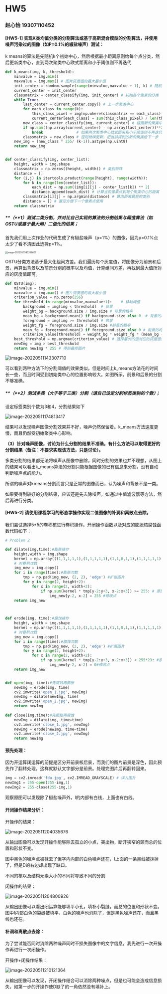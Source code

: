 # HW5

### 赵心怡 19307110452

#### **[HW5-1]** 实现K类均值分类的分割算法或基于高斯混合模型的分割算法，并使用噪声污染过的图像（如P=0.1%的椒盐噪声）测试：

k means的算法是先随机k个初始中心，然后根据最小距离原则给每个点分类，然后更新类中心，直到两次聚类中心欧式距离和小于阈值则不再迭代

```python
def k_means(img, k, threshold):
    minvalue = img.min()
    maxvalue = img.max() # 图片灰度值的最大最小值
    init_center = random.sample(range(minvalue,maxvalue + 1), k) # 随机生成k个初始中心
    current_center = init_center
    classmatrix = center_classify(img, init_center) # 初始各个像素的分类
    while True:
        last_center = current_center.copy() # 上一步聚类中心
        for each_class in range(k):
            this_class_pixel = img[np.where(classmatrix == each_class)] # 对每一类找到对应的像素点
            current_center[each_class] = sum(this_class_pixel) / len(this_class_pixel) # 算平均值更新新的聚类中心
        new_class = center_classify(img, current_center) # 根据新的聚类中心得到每个像素点新的类别
        if np.sum((np.array(current_center) - np.array(last_center))**2) <= threshold**2:
            break               # 如果两次聚类中心欧式距离和小于阈值则不再迭代
        classmatrix = new_class # 否则继续更新，把当前得到的新的聚类给下一步
    new_img = (new_class * 255/ (k-1)).astype(np.uint8)
    return new_img


def center_classify(img, center_list):
    height, width = img.shape
    classmatrix = np.zeros((height, width)) # 类别矩阵
    distance = []
    for (i,j) in itertools.product(range(height), range(width)):
        for k in range(len(center_list)):
            each_dist = np.sum((img[i][j] - center_list[k]) ** 2)
            distance.append(each_dist) # 计算当前像素点到每个聚类中心的距离
        classmatrix[i][j] = np.argmin(distance) # 算出距离最短的类别
        distance = [] # 置空方便下一个像素点使用
    return classmatrix
```



##### **（**1）测试二类分割，并对比自己实现的算法的分割结果与阈值算法（如OSTU或基于最大熵）二值化的结果；

首先我们用上次作业的代码生成了有椒盐噪声（p=1%）的图像，因为p=0.1%点太少了看不清因此选择p=1%。

<img src="C:\Users\13374\AppData\Roaming\Typora\typora-user-images\image-20220511143338607.png" alt="image-20220511143338607" style="zoom:50%;" />

OSTU分类方法基于最大化组间方差。我们遍历每个灰度值，将图像分为前景和后景，再算出背景以及前景分别的概率以及均值，计算组间方差，再找到最大值所对应的灰度值即可。

```python
def OSTU(img):
    minvalue = img.min()
    maxvalue = img.max() # 图片灰度值的最大最小值
    criterion_value = np.zeros(256)
    for threshold in range(minvalue,maxvalue+1):    # 移动阈值
        background = img[img < threshold]  # 背景
        weight_bg = background.size / img.size # 背景的概率
        mean_bg = background.mean() if background.size else 0  # 背景的均值
        foreground = img[img >= threshold] # 前景
        weight_fg = foreground.size / img.size #前景的概率
        mean_fg = foreground.mean() if foreground.size else 0 # 前景的均值
        criterion_value[threshold] = weight_bg * weight_fg * (mean_bg - mean_fg) ** 2   # 组间方差
    best_threshold = np.argmax(criterion_value) # 选择最大的值对应的灰度值作为最终阈值
    newImg = img > best_threshold
    return newImg * 255 # 得到最终图片
```

![image-20220511143307710](C:\Users\13374\AppData\Roaming\Typora\typora-user-images\image-20220511143307710.png)

可以看到两种方法下的分割阈值的效果类似。但是时间上k_means方法花的时间长一些，而且时间受到初始类中心的位置影响较大。如图所示，前景和后景的分割不够准确。



##### **（**2）测试多类（大于等于三类）分割（请自己设定分割标签类别的个数）；

设定标签类别个数为3和4，分割结果如下

![image-20220511174813417](C:\Users\13374\AppData\Roaming\Typora\typora-user-images\image-20220511174813417.png)

结果可以发现噪声图像分割效果并不好，噪声仍然保留着。k_means方法速度更慢，而且仍然受初始聚类中心影响。

**（3）针对噪声图像，讨论为什么分割的结果不准确，有什么方法可以取得更好的分割结果（备注：不要求实现该方法，只是讨论）。**

多类分割的结果都无法将噪声从图像中删除，同时分割的效果也并不理想，从图上的结果可以看出k_means算法的分割只能根据图像的已有信息来分割，没有自动判断噪声点的能力。

所谓的噪声对kmeans分割而言只是正常的图像而已，认为噪声和背景不是一类。

如果要得到较好的分割结果，应该还是先去除噪声，如通过中值滤波器等方法，然后再进行分类。



#### **[HW5-2]** 请使用课程学习的形态学操作实现二值图像的补洞和离散点去除。

我们尝试选择5*5的卷积核进行卷积操作。开闭操作函数以及对应的膨胀核腐蚀函数代码如下：

```python
# Problem 2

def dilate(img,time):#膨胀操作
    height,width = img.shape
    kernel = np.array(((1,1,1,1,1),(1,1,1,1,1),(1,1,0,1,1),(1,1,1,1,1),(1,1,1,1,1)))#选择核
    # 对卷积次数
    img_new = img.copy()
    for i in range(time):#膨胀次数
        tmp = np.pad(img_new, (2, 2), 'edge') #扩张图片
        for y in range(2, height+2):
            for x in range(2, width+2):
                if np.sum(kernel * tmp[y-2:y+3, x-2:x+3]) >= 255: # 原图片5*5范围内有无白色块，该像素点就是白的
                    img_new[y-2, x-2] = 255 #修改点
    return img_new
    


def erode(img, time):#腐蚀操作
    height, width = img.shape
    kernel = np.array(((1,1,1,1,1),(1,1,1,1,1),(1,1,0,1,1),(1,1,1,1,1),(1,1,1,1,1)))#卷积核
    # 对卷积次数
    img_new = img.copy()
    for i in range(time):#腐蚀次数
        tmp = np.pad(img_new, (2, 2), 'edge') #扩展图片
        for y in range(2, height+2):
            for x in range(2, width+2):
                if np.sum(kernel * tmp[y-2:y+3, x-2:x+3]) < 255*23: #原图5*5范围有无黑色块，该像素点就是黑的
                    img_new[y-2, x-2] = 0#修改点
    return img_new


def open(img, time):#先腐蚀再膨胀
    newImg = erode(img, time)
    cv2.imwrite('open_1.jpg', newImg)
    newImg = dilate(newImg, time)
    cv2.imwrite('open_2.jpg', newImg)
    return newImg
 
def close(img,time):#先膨胀再腐蚀
    newImg = dilate(img, time=time)
    cv2.imwrite('close_1.jpg', newImg)
    newImg = erode(newImg, time=time)
    cv2.imwrite('close_2.jpg', newImg)
    return newImg

```

#### 预先处理：

因为开运算闭运算的前提是区分开前景核后景，而我们的图片前景是深色，因此预先作了翻转处理，这样就默认文字部分是前景。处理完图片后再翻转回来。

```python
img = cv2.imread('fdu.jpg', cv2.IMREAD_GRAYSCALE) # 读入图片
newImg1 = 255-open(255-img,1)
newImg2 = 255-close(255-img,1)
```

观察原图可以发现除了椒盐噪声外，I的内部有白线，上面也有白线。

#### 开闭操作结果分析：

开操作的结果：

![image-20220511204035676](C:\Users\13374\AppData\Roaming\Typora\typora-user-images\image-20220511204035676.png)

从输出图像可以发现开操作能够除去孤立的小点，突出物，断开狭窄的颈而总的位置和形状不变。

图中黑色的噪声点被抹去了但字内内部的白色噪声还在，I上面的一条黑线被抹掉了，但是D的右边却出现了缺口。

不同的核以及结构元素大小的不同将导致不同的分割


闭操作的结果：

![image-20220511204800926](C:\Users\13374\AppData\Roaming\Typora\typora-user-images\image-20220511204800926.png)

从输出图像可以看出闭运算能够填平小孔，填补小裂缝，而总的位置和形状不变。
图中I内部白色的裂缝被填平，白色的噪声也消除了，但是黑色噪声还在，而且黑线也还在。

#### 补洞和离散点去除：

为了尝试能否同时消除两种噪声同时不损失图像中的文字信息，我先进行一次开操作再进行一次闭操作。

开操作+闭操作结果：

![image-20220511210121364](C:\Users\13374\AppData\Roaming\Typora\typora-user-images\image-20220511210121364.png)

从输出图像可以发现，开闭操作结合可以消除两种噪点，但是也可能会造成信息损失，如第一步的开操作使D缺了的一角依然没有填补上。